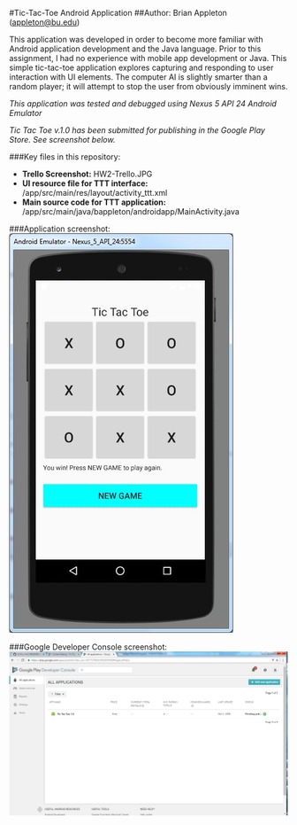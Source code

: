 #Tic-Tac-Toe Android Application
##Author: Brian Appleton (appleton@bu.edu)

This application was developed in order to become more familiar with Android application development and the Java language. Prior to this assignment, I had no experience with mobile app development or Java. This simple tic-tac-toe application explores capturing and responding to user interaction with UI elements. The computer AI is slightly smarter than a random player; it will attempt to stop the user from obviously imminent wins.

*This application was tested and debugged using Nexus 5 API 24 Android Emulator*

*Tic Tac Toe v.1.0 has been submitted for publishing in the Google Play Store. See screenshot below.*

###Key files in this repository:
- **Trello Screenshot:** HW2-Trello.JPG
- **UI resource file for TTT interface:** /app/src/main/res/layout/activity_ttt.xml 
- **Main source code for TTT application:** /app/src/main/java/bappleton/androidapp/MainActivity.java

###Application screenshot:
![alt tag](https://github.com/appletonbrian/EC601-HW2/blob/master/TTT_screenshot.JPG)

###Google Developer Console screenshot:
![alt tag](https://github.com/appletonbrian/EC601-HW2/blob/master/Pending%20publication.JPG)
